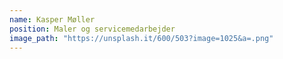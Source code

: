 ```yaml
---
name: Kasper Møller
position: Maler og servicemedarbejder
image_path: "https://unsplash.it/600/503?image=1025&a=.png"
---
```

